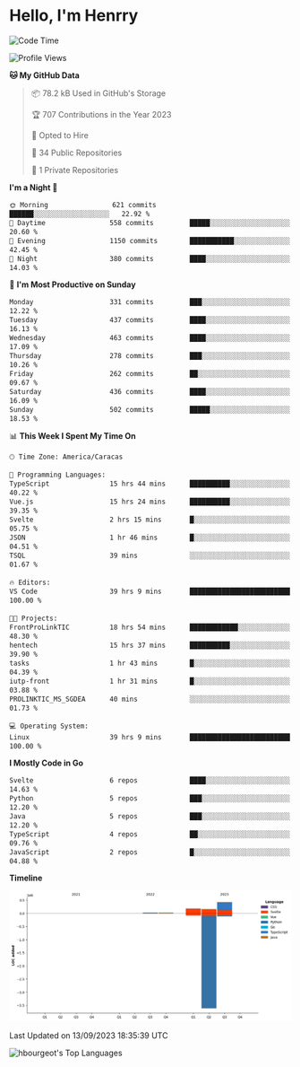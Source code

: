 # Hello, I'm Henrry

<!--START_SECTION:waka-->
![Code Time](http://img.shields.io/badge/Code%20Time-1%2C087%20hrs%2030%20mins-blue)

![Profile Views](http://img.shields.io/badge/Profile%20Views-0-blue)

**🐱 My GitHub Data** 

> 📦 78.2 kB Used in GitHub's Storage 
 > 
> 🏆 707 Contributions in the Year 2023
 > 
> 💼 Opted to Hire
 > 
> 📜 34 Public Repositories 
 > 
> 🔑 1 Private Repositories 
 > 
**I'm a Night 🦉** 

```text
🌞 Morning                621 commits         ██████░░░░░░░░░░░░░░░░░░░   22.92 % 
🌆 Daytime                558 commits         █████░░░░░░░░░░░░░░░░░░░░   20.60 % 
🌃 Evening                1150 commits        ███████████░░░░░░░░░░░░░░   42.45 % 
🌙 Night                  380 commits         ████░░░░░░░░░░░░░░░░░░░░░   14.03 % 
```
📅 **I'm Most Productive on Sunday** 

```text
Monday                   331 commits         ███░░░░░░░░░░░░░░░░░░░░░░   12.22 % 
Tuesday                  437 commits         ████░░░░░░░░░░░░░░░░░░░░░   16.13 % 
Wednesday                463 commits         ████░░░░░░░░░░░░░░░░░░░░░   17.09 % 
Thursday                 278 commits         ███░░░░░░░░░░░░░░░░░░░░░░   10.26 % 
Friday                   262 commits         ██░░░░░░░░░░░░░░░░░░░░░░░   09.67 % 
Saturday                 436 commits         ████░░░░░░░░░░░░░░░░░░░░░   16.09 % 
Sunday                   502 commits         █████░░░░░░░░░░░░░░░░░░░░   18.53 % 
```


📊 **This Week I Spent My Time On** 

```text
🕑︎ Time Zone: America/Caracas

💬 Programming Languages: 
TypeScript               15 hrs 44 mins      ██████████░░░░░░░░░░░░░░░   40.22 % 
Vue.js                   15 hrs 24 mins      ██████████░░░░░░░░░░░░░░░   39.35 % 
Svelte                   2 hrs 15 mins       █░░░░░░░░░░░░░░░░░░░░░░░░   05.75 % 
JSON                     1 hr 46 mins        █░░░░░░░░░░░░░░░░░░░░░░░░   04.51 % 
TSQL                     39 mins             ░░░░░░░░░░░░░░░░░░░░░░░░░   01.67 % 

🔥 Editors: 
VS Code                  39 hrs 9 mins       █████████████████████████   100.00 % 

🐱‍💻 Projects: 
FrontProLinkTIC          18 hrs 54 mins      ████████████░░░░░░░░░░░░░   48.30 % 
hentech                  15 hrs 37 mins      ██████████░░░░░░░░░░░░░░░   39.90 % 
tasks                    1 hr 43 mins        █░░░░░░░░░░░░░░░░░░░░░░░░   04.39 % 
iutp-front               1 hr 31 mins        █░░░░░░░░░░░░░░░░░░░░░░░░   03.88 % 
PROLINKTIC_MS_SGDEA      40 mins             ░░░░░░░░░░░░░░░░░░░░░░░░░   01.73 % 

💻 Operating System: 
Linux                    39 hrs 9 mins       █████████████████████████   100.00 % 
```

**I Mostly Code in Go** 

```text
Svelte                   6 repos             ████░░░░░░░░░░░░░░░░░░░░░   14.63 % 
Python                   5 repos             ███░░░░░░░░░░░░░░░░░░░░░░   12.20 % 
Java                     5 repos             ███░░░░░░░░░░░░░░░░░░░░░░   12.20 % 
TypeScript               4 repos             ██░░░░░░░░░░░░░░░░░░░░░░░   09.76 % 
JavaScript               2 repos             █░░░░░░░░░░░░░░░░░░░░░░░░   04.88 % 
```



**Timeline**

![Lines of Code chart](https://raw.githubusercontent.com/hbourgeot/hbourgeot/main/assets/bar_graph.png)


 Last Updated on 13/09/2023 18:35:39 UTC
<!--END_SECTION:waka-->

![hbourgeot's Top Languages](https://github-readme-stats.vercel.app/api/top-langs/?username=hbourgeot&theme=transparent&show_icons=true&hide_border=false&layout=donut&hide=css,html&exclude_repo=inversiones7h,java-exercises)
